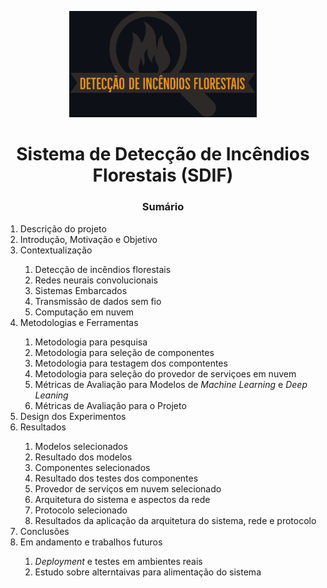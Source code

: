 <p align="center">
  <img width="300px" heigth="300px" src="https://github.com/ErickB51/tcc-sdi/blob/main/Imagens/logo-editada.png">
</p>

<h1 align="center">                            Sistema de Detecção de Incêndios Florestais (SDIF)                                                 </h1>
<h3 align="center">                            Sumário                                                                                            </h3>

<ol>
               <li>                            Descrição do projeto                                                                               </li>
               <li>                            Introdução, Motivação e Objetivo                                                                   </li>
               <li>                            Contextualização                                                                                   </li>
                   <ol>
                       <li>                    Detecção de incêndios florestais                                                                   </li>
                       <li>                    Redes neurais convolucionais                                                                       </li>
                       <li>                    Sistemas Embarcados                                                                                </li>
                       <li>                    Transmissão de dados sem fio                                                                       </li>
                       <li>                    Computação em nuvem                                                                                </li>
                   </ol>
               <li>                            Metodologias e Ferramentas                                                                         </li>
                   <ol>
                       <li>                    Metodologia para pesquisa                                                                          </li>
                       <li>                    Metodologia para seleção de componentes                                                            </li>
                       <li>                    Metodologia para testagem dos compontentes                                                         </li>
                       <li>                    Metodologia para seleção do provedor de serviçoes em nuvem                                         </li>
                       <li>                    Métricas de Avaliação para Modelos de <i> Machine Learning </i> e <i> Deep Leaning </i>            </li>
                       <li>                    Métricas de Avaliação para o Projeto                                                               </li>
                   </ol>
               <li>                            Design dos Experimentos                                                                            </li>
               <li>                            Resultados                                                                                         </li>
                   <ol>
                       <li>                    Modelos selecionados                                                                               </li>
                       <li>                    Resultado dos modelos                                                                              </li>
                       <li>                    Componentes selecionados                                                                           </li>
                       <li>                    Resultado dos testes dos componentes                                                               </li>
                       <li>                    Provedor de serviços em nuvem selecionado                                                          </li>
                       <li>                    Arquitetura do sistema e aspectos da rede                                                          </li>
                       <li>                    Protocolo selecionado                                                                              </li>
                       <li>                    Resultados da aplicação da arquitetura do sistema, rede e protocolo                                </li>                                  </ol>
               <li>                            Conclusões                                                                                         </li>
               <li>                            Em andamento e trabalhos futuros                                                                   </li>
                   <ol>
                       <li>                        <i> Deployment </i> e testes em ambientes reais                                                </li>
                       <li>                        Estudo sobre alterntaivas para alimentação do sistema                                          </li>
                   </ol>                
</ol>
